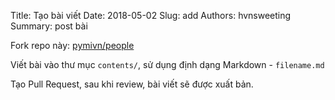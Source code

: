 Title: Tạo bài viết
Date: 2018-05-02
Slug: add
Authors: hvnsweeting
Summary: post bài

Fork repo này: [pymivn/people](https://github.com/pymivn/people#fork-destination-box)

Viết bài vào thư mục `contents/`, sử dụng định dạng Markdown - `filename.md`

Tạo Pull Request, sau khi review, bài viết sẽ được xuất bản.
